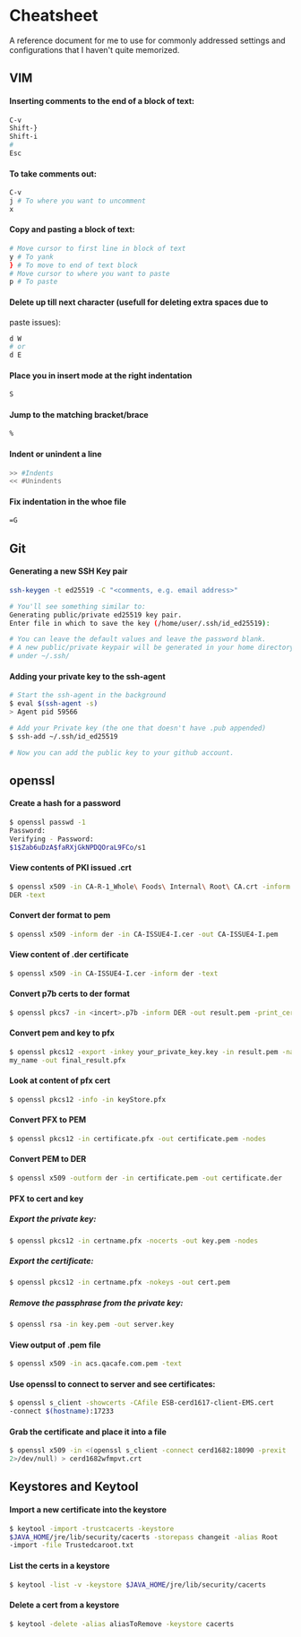 # Cheatsheet

A reference document for me to use for commonly addressed settings and
configurations that I haven't quite memorized.

## VIM

#### Inserting comments to the end of a block of text:

```bash
C-v
Shift-}
Shift-i
#
Esc
```

#### To take comments out:

```bash
C-v
j # To where you want to uncomment
x
```

#### Copy and pasting a block of text:

```bash
# Move cursor to first line in block of text
y # To yank
} # To move to end of text block
# Move cursor to where you want to paste
p # To paste
```

#### Delete up till next character (usefull for deleting extra spaces due to
paste issues):

```bash
d W 
# or
d E
```

#### Place you in insert mode at the right indentation

```bash
S
```

#### Jump to the matching bracket/brace

```bash
%
```

#### Indent or unindent a line

```bash
>> #Indents
<< #Unindents
```

#### Fix indentation in the whoe file

```bash
=G
```


## Git

#### Generating a new SSH Key pair

```bash
ssh-keygen -t ed25519 -C "<comments, e.g. email address>"

# You'll see something similar to:
Generating public/private ed25519 key pair.
Enter file in which to save the key (/home/user/.ssh/id_ed25519):

# You can leave the default values and leave the password blank.
# A new public/private keypair will be generated in your home directory
# under ~/.ssh/
```

#### Adding your private key to the ssh-agent

```bash
# Start the ssh-agent in the background
$ eval $(ssh-agent -s)
> Agent pid 59566

# Add your Private key (the one that doesn't have .pub appended)
$ ssh-add ~/.ssh/id_ed25519

# Now you can add the public key to your github account.
```

## openssl

#### Create a hash for a password

```bash
$ openssl passwd -1
Password:
Verifying - Password:
$1$Zab6uDzA$faRXjGkNPDQOraL9FCo/s1
```

#### View contents of PKI issued .crt

```bash
$ openssl x509 -in CA-R-1_Whole\ Foods\ Internal\ Root\ CA.crt -inform
DER -text
```

#### Convert der format to pem

```bash
$ openssl x509 -inform der -in CA-ISSUE4-I.cer -out CA-ISSUE4-I.pem
```

#### View content of .der certificate

```bash
$ openssl x509 -in CA-ISSUE4-I.cer -inform der -text
```

#### Convert p7b certs to der format

```bash
$ openssl pkcs7 -in <incert>.p7b -inform DER -out result.pem -print_certs
```

#### Convert pem and key to pfx

```bash
$ openssl pkcs12 -export -inkey your_private_key.key -in result.pem -name
my_name -out final_result.pfx
```

#### Look at content of pfx cert

```bash
$ openssl pkcs12 -info -in keyStore.pfx
```

#### Convert PFX to PEM

```bash
$ openssl pkcs12 -in certificate.pfx -out certificate.pem -nodes
```

#### Convert PEM to DER

```bash
$ openssl x509 -outform der -in certificate.pem -out certificate.der
```

#### PFX to cert and key

##### Export the private key:

```bash
$ openssl pkcs12 -in certname.pfx -nocerts -out key.pem -nodes
```

##### Export the certificate:

```bash
$ openssl pkcs12 -in certname.pfx -nokeys -out cert.pem
```

##### Remove the passphrase from the private key:

```bash
$ openssl rsa -in key.pem -out server.key
```

#### View output of .pem file

```bash
$ openssl x509 -in acs.qacafe.com.pem -text
```

#### Use openssl to connect to server and see certificates:

```bash
$ openssl s_client -showcerts -CAfile ESB-cerd1617-client-EMS.cert
-connect $(hostname):17233
```

#### Grab the certificate and place it into a file

```bash
$ openssl x509 -in <(openssl s_client -connect cerd1682:18090 -prexit
2>/dev/null) > cerd1682wfmpvt.crt
```

## Keystores and Keytool

#### Import a new certificate into the keystore

```bash
$ keytool -import -trustcacerts -keystore
$JAVA_HOME/jre/lib/security/cacerts -storepass changeit -alias Root
-import -file Trustedcaroot.txt
```

#### List the certs in a keystore

```bash
$ keytool -list -v -keystore $JAVA_HOME/jre/lib/security/cacerts
```

#### Delete a cert from a keystore

```bash
$ keytool -delete -alias aliasToRemove -keystore cacerts
```
